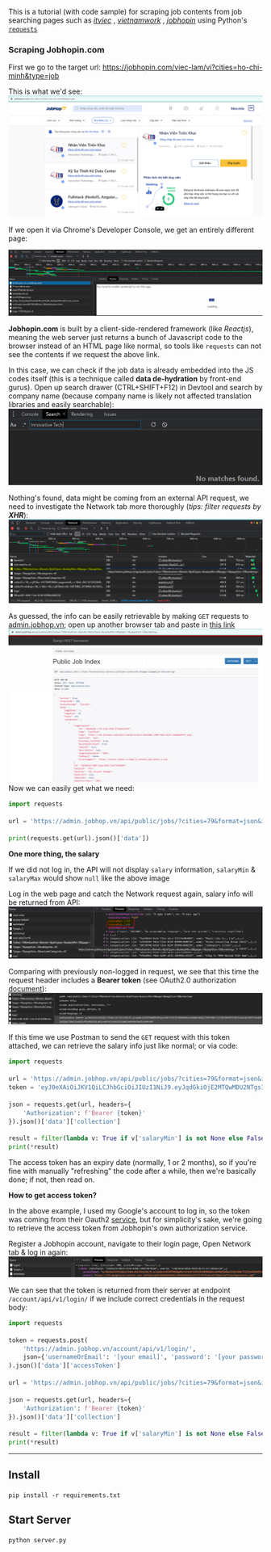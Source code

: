 This is a tutorial (with code sample) for scraping job contents from job searching pages such as 
[_itviec_](itviec.com)
, [_vietnamwork_](https://www.vietnamworks.com/)
, [_jobhopin_](https://jobhopin.com/)
using Python's [`requests`](https://requests.readthedocs.io/en/master/)

### Scraping Jobhopin.com
First we go to the target url: https://jobhopin.com/viec-lam/vi?cities=ho-chi-minh&type=job

This is what we'd see:
![index.png](img/jobhopin/1.png)

If we open it via Chrome's Developer Console, we get an entirely different page:

![chrome_dev.png](img/jobhopin/2.png)

**Jobhopin.com** is built by a client-side-rendered framework (like _Reactjs_), meaning the web server just 
returns a bunch of Javascript code to the browser instead of an HTML page like normal, so tools like 
`requests` can not see the contents if we request the above link.

In this case, we can check if the job data is already embedded into the JS codes itself (this is a technique 
called **data de-hydration** by front-end gurus). Open up search drawer (CTRL+SHIFT+F12) in Devtool and search 
by company name (because company name is likely not affected translation libraries and easily searchable):
![search_result.png](img/jobhopin/3.png)

Nothing's found, data might be coming from an external API request, we need to investigate the Network tab more 
thoroughly (_tips: filter requests by __XHR___):
![portal.png](img/jobhopin/4.png)

As guessed, the info can be easily retrievable by making `GET` requests to [admin.jobhop.vn](admin.jobhop.vn/api/public/jobs);
open up another browser tab and paste in
[this link](https://admin.jobhop.vn/api/public/jobs/?cities=79&industries=&levels=&jobTypes=&salaryMin=0&page=1&pageSize=10&ordering=)
![img_1.png](img/jobhopin/6.png)
Now we can easily get what we need:
```python
import requests

url = 'https://admin.jobhop.vn/api/public/jobs/?cities=79&format=json&industries=&jobTypes=&levels=&ordering=&page=1&pageSize=10&salaryMin=0'

print(requests.get(url).json()['data'])
```

**One more thing, the salary**

If we did not log in, the API will not display `salary` information, `salaryMin` & `salaryMax` would show `null`
like the above image

Log in the web page and catch the Network request again, salary info will be returned from API:
![salary.png](img/jobhopin/7.png)

Comparing with previously non-logged in request, we see that this time the request header includes a **Bearer token**
(see OAuth2.0 authorization [document](https://tools.ietf.org/html/rfc6750)):
![bearer.png](img/jobhopin/8.png)

If this time we use Postman to send the `GET` request with this token attached, we can retrieve the salary info 
just like normal; or via code:
```python
import requests

url = 'https://admin.jobhop.vn/api/public/jobs/?cities=79&format=json&industries=&jobTypes=&levels=&ordering=&page=1&pageSize=10&salaryMin=0'
token = 'eyJ0eXAiOiJKV1QiLCJhbGciOiJIUzI1NiJ9.eyJqdGkiOjE2MTQwMDU2NTgsInN1YiI6IjEzMGM0ZWNlLWI4NWItNGQzZC04Y2M0LTJjZjMzODVhMTVjMCIsImlhdCI6MTYxMzQ2MjA1OSwiZXhwIjoxNjIyMTAyMDU5fQ.mOicukGrkSTyHb1O1Dj10Wj3dKhOOw7WaO5zUV4faPM'

json = requests.get(url, headers={
    'Authorization': f'Bearer {token}'
}).json()['data']['collection']

result = filter(lambda v: True if v['salaryMin'] is not None else False, json)
print(*result)
```

The access token has an expiry date (normally, 1 or 2 months), so if you're fine with manually "refreshing" the code
after a while, then we're basically done; if not, then read on.

**How to get access token?**

In the above example, I used my Google's account to log in, so the token was coming from their Oauth2 [service](https://developers.google.com/identity/protocols/oauth2/openid-connect#sendauthrequest),
but for simplicity's sake, we're going to retrieve the access token from Jobhopin's own authorization service.

Register a Jobhopin account, navigate to their login page, Open Network tab & log in again:
![img.png](img/jobhopin/9.png)

We can see that the token is returned from their server at endpoint `/account/api/v1/login/` if we include
correct credentials in the request body:
```python
import requests

token = requests.post(
    'https://admin.jobhop.vn/account/api/v1/login/',
    json={'usernameOrEmail': '[your email]', 'password': '[your password]', 'role': 'ROLE_JOBSEEKER'},
).json()['data']['accessToken']

url = 'https://admin.jobhop.vn/api/public/jobs/?cities=79&format=json&industries=&jobTypes=&levels=&ordering=&page=1&pageSize=10&salaryMin=0'

json = requests.get(url, headers={
    'Authorization': f'Bearer {token}'
}).json()['data']['collection']

result = filter(lambda v: True if v['salaryMin'] is not None else False, json)
print(*result)
```

---

## Install
`pip install -r requirements.txt`

## Start Server
`python server.py`
